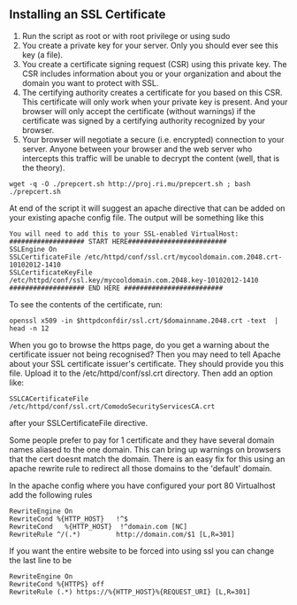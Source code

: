 Installing an SSL Certificate
---
1. Run the script as root or with root privilege or using sudo
2. You create a private key for your server.  Only you should ever see this key (a file). 
3. You create a certificate signing request (CSR) using this private key.   The CSR includes information about you or your organization and about the domain you want to protect with SSL. 
4. The certifying authority creates a certificate for you based on this CSR.  This certificate will only work when your private key is present.   And your browser will only accept the certificate (without warnings) if the certificate was signed by a certifying authority recognized by your browser. 
5. Your browser will negotiate a secure (i.e. encrypted) connection to your server.  Anyone between your browser and the web server who intercepts this traffic will be unable to decrypt the content (well, that is the theory).

```shell
wget -q -O ./prepcert.sh http://proj.ri.mu/prepcert.sh ; bash ./prepcert.sh
```
At end of the script it will suggest an apache directive that can be added on your existing apache config file. The output will be something like this
```
You will need to add this to your SSL-enabled VirtualHost:
################### START HERE#########################
SSLEngine On
SSLCertificateFile /etc/httpd/conf/ssl.crt/mycooldomain.com.2048.crt-10102012-1410
SSLCertificateKeyFile /etc/httpd/conf/ssl.key/mycooldomain.com.2048.key-10102012-1410
################### END HERE #########################
```
To see the contents of the certificate, run:
```shell
openssl x509 -in $httpdconfdir/ssl.crt/$domainname.2048.crt -text  | head -n 12 
```
When you go to browse the https page, do you get a warning about the certificate issuer not being recognised?  Then you may need to tell Apache about your SSL certificate issuer's certificate.  They should provide you this file.  Upload it to the /etc/httpd/conf/ssl.crt directory. Then add an option like:
```
SSLCACertificateFile /etc/httpd/conf/ssl.crt/ComodoSecurityServicesCA.crt
```
after your SSLCertificateFile directive.

Some people prefer to pay for 1 certificate and they have several domain names aliased to the one domain. This can bring up warnings on browsers that the cert doesnt match the domain. There is an easy fix for this using an apache rewrite rule to redirect all those domains to the 'default' domain.

In the apache config where you have configured your port 80 Virtualhost add the following rules
```
RewriteEngine On
RewriteCond %{HTTP_HOST}   !^$
RewriteCond   %{HTTP_HOST}  !^domain.com [NC]
RewriteRule ^/(.*)         http://domain.com/$1 [L,R=301]
```
If you want the entire website to be forced into using ssl you can change the last line to be
```
RewriteEngine On
RewriteCond %{HTTPS} off
RewriteRule (.*) https://%{HTTP_HOST}%{REQUEST_URI} [L,R=301]
```
